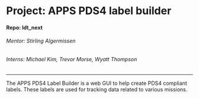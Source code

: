 # Project: APPS PDS4 label builder
#### Repo: ldt_next

###### Mentor: Stirling Algermissen
###### Interns: Michael Kim, Trevor Morse, Wyatt Thompson
----
The APPS PDS4 Label Builder is a web GUI to help create PDS4 compliant labels. These labels are used for tracking data related to various missions.

